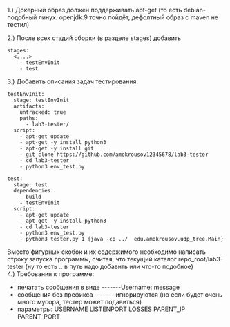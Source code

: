 1.) Докерный образ должен поддерживать apt-get (то есть debian-подобный линух. openjdk:9 точно пойдёт, дефолтный образ с maven не тестил)

2.) После всех стадий сборки (в разделе stages) добавить

````
stages:
  <....>
    - testEnvInit
    - test
````

3.) Добавить описания задач тестирования:


````
testEnvInit:  
  stage: testEnvInit  
  artifacts:  
    untracked: true  
    paths:   
      - lab3-tester/  
  script:  
    - apt-get update  
    - apt-get -y install python3  
    - apt-get -y install git  
    - git clone https://github.com/amokrousov12345678/lab3-tester  
    - cd lab3-tester  
    - python3 env_test.py  

test:  
  stage: test  
  dependencies:  
    - build  
    - testEnvInit  
  script:  
    - apt-get update  
    - apt-get -y install python3  
    - cd lab3-tester  
    - python3 env_test.py  
    - python3 tester.py 1 {java -cp ../  edu.amokrousov.udp_tree.Main}  
````
Вместо фигурных скобок и их содержимого необходимо написать строку запуска программы, считая, что текущий каталог repo_root/lab3-tester (ну то есть .. в путь надо добавить или что-то подобное)  
4.) Требования к программе:  
* печатать сообщения в виде -------Username: message  
* сообщения без префикса ------- игнорируются (но если будет очень много мусора, тестер может подавиться)  
* параметры: USERNAME LISTENPORT LOSSES PARENT_IP PARENT_PORT  
